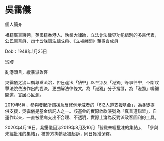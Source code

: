 # 吳靄儀

個人簡介

祖籍廣東東莞，英國籍香港人，執業大律師，立法會法律界功能組別的多届代表，公民黨黨員、四十五條關注組成員、《立場新聞》董事會成員

Dob：1948年1月25日

劣跡

亂港頭目，縱暴派政客

吳靄儀之流口稱尊重法治，但在違法「佔中」以至涉及「港獨」等事件中，不斷攻擊法院依法作出的裁決，更曲解法律條文，為「港獨」分子撐腰，為「港獨」鳴鑼開道，實居心叵測。

2019年6月，參與發起所謂援助反修例示威者的「612人道支援基金」，為暴徒提供支援，吳靄儀是基金信託人之一。該基金的實際收款賬號為「真普選聯盟」，自運作以來，一直被詬病支出不合理、不透明，實際上淪為反對派政客圖利的工具。

2020年4月18日，吳靄儀因涉2019年8月及10月「組織未經批准的集結」、 「參與未經批准的集結」，被警方拘捕及被起訴，同日獲准保釋。
